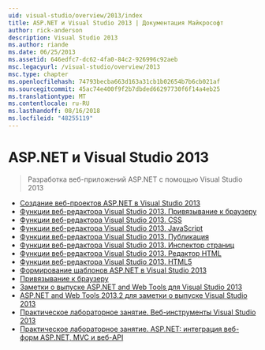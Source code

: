 ```yaml
---
uid: visual-studio/overview/2013/index
title: ASP.NET и Visual Studio 2013 | Документация Майкрософт
author: rick-anderson
description: Visual Studio 2013
ms.author: riande
ms.date: 06/25/2013
ms.assetid: 646edfc7-dc62-4fa0-84c2-926996c92aeb
msc.legacyurl: /visual-studio/overview/2013
msc.type: chapter
ms.openlocfilehash: 74793becba663d163a31cb1b02654b7b6cb021af
ms.sourcegitcommit: 45ac74e400f9f2b7dbded66297730f6f14a4eb25
ms.translationtype: MT
ms.contentlocale: ru-RU
ms.lasthandoff: 08/16/2018
ms.locfileid: "48255119"
---
```

<a name="aspnet-and-visual-studio-2013"></a>ASP.NET и Visual Studio 2013
====================
> Разработка веб-приложений ASP.NET с помощью Visual Studio 2013


- [Создание веб-проектов ASP.NET в Visual Studio 2013](creating-web-projects-in-visual-studio.md)
- [Функции веб-редактора Visual Studio 2013. Привязывание к браузеру](visual-studio-2013-web-editor-features-browser-link.md)
- [Функции веб-редактора Visual Studio 2013. CSS](visual-studio-2013-web-editor-features-css.md)
- [Функции веб-редактора Visual Studio 2013. JavaScript](visual-studio-2013-web-editor-features-javascript.md)
- [Функции веб-редактора Visual Studio 2013. Публикация](visual-studio-2013-web-editor-features-publishing.md)
- [Функции веб-редактора Visual Studio 2013. Инспектор страниц](visual-studio-2013-web-editor-features-page-inspector.md)
- [Функции веб-редактора Visual Studio 2013. Редактор HTML](visual-studio-2013-web-editor-features-html-editor.md)
- [Функции веб-редактора Visual Studio 2013. HTML5](visual-studio-2013-web-editor-features-html5.md)
- [Формирование шаблонов ASP.NET в Visual Studio 2013](aspnet-scaffolding-overview.md)
- [Привязывание к браузеру](using-browser-link.md)
- [Заметки о выпуске ASP.NET and Web Tools для Visual Studio 2013](release-notes.md)
- [ASP.NET and Web Tools 2013.2 для заметки о выпуске Visual Studio 2013](aspnet-and-web-tools-20132-preview-for-visual-studio-2013-release-notes.md)
- [Практическое лабораторное занятие. Веб-инструменты Visual Studio 2013](visual-studio-2013-web-tools.md)
- [Практическое лабораторное занятие. ASP.NET: интеграция веб-форм ASP.NET, MVC и веб-API](one-aspnet-integrating-aspnet-web-forms-mvc-and-web-api.md)

